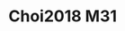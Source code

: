 # Choi2018 M31
<a name="material" />
<script type="application/ld+json">

  {
    "@context": "https://schema.org/",
    "@type": "ChemicalSubstance",
    "http://purl.org/dc/terms/conformsTo":
      {
        "@type": "CreativeWork",
        "@id": "https://bioschemas.org/profiles/ChemicalSubstance/0.4-RELEASE/"
      },
    "@id": "https://egonw.github.io/nanowiki/nanowiki542.html#material",
    "name": "Choi2018 M31",
    "sameAs: "http://127.0.0.1/mediawiki/index.php/Special:URIResolver/Choi2018_M31"
  }
</script>

